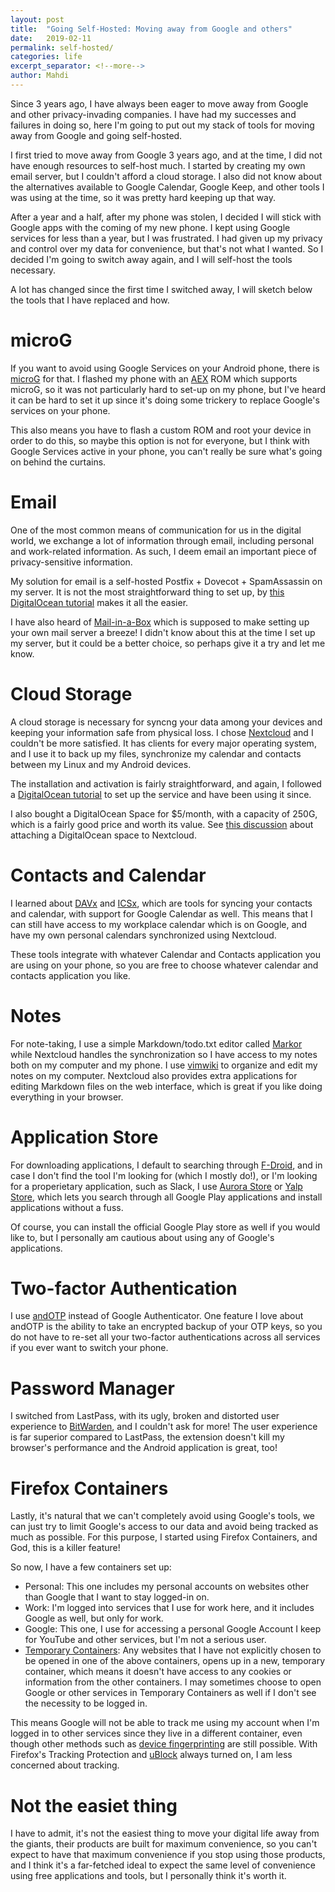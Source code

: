 ```yaml
---
layout: post
title:  "Going Self-Hosted: Moving away from Google and others"
date:   2019-02-11
permalink: self-hosted/
categories: life
excerpt_separator: <!--more-->
author: Mahdi
---
```


Since 3 years ago, I have always been eager to move away from Google and other
privacy-invading companies. I have had my successes and failures in doing so,
here I'm going to put out my stack of tools for moving away from Google and
going self-hosted.

<!--more-->

I first tried to move away from Google 3 years ago, and at the time, I did not
have enough resources to self-host much. I started by creating my own email
server, but I couldn't afford a cloud storage. I also did not know about the
alternatives available to Google Calendar, Google Keep, and other tools I was
using at the time, so it was pretty hard keeping up that way.

After a year and a half, after my phone was stolen, I decided I will stick with
Google apps with the coming of my new phone. I kept using Google services for
less than a year, but I was frustrated. I had given up my privacy and control
over my data for convenience, but that's not what I wanted. So I decided I'm
going to switch away again, and I will self-host the tools necessary.

A lot has changed since the first time I switched away, I will sketch below the
tools that I have replaced and how.

# microG

If you want to avoid using Google Services on your Android phone, there is
[microG](https://microg.org/) for that. I flashed my phone with an
[AEX](http://aospextended.com/) ROM which supports microG, so it was not
particularly hard to set-up on my phone, but I've heard it can be hard to set it
up since it's doing some trickery to replace Google's services on your phone.

This also means you have to flash a custom ROM and root your device in order to
do this, so maybe this option is not for everyone, but I think with Google
Services active in your phone, you can't really be sure what's going on behind
the curtains.

# Email

One of the most common means of communication for us in the digital world, we
exchange a lot of information through email, including personal and work-related
information. As such, I deem email an important piece of privacy-sensitive
information.

My solution for email is a self-hosted Postfix + Dovecot + SpamAssassin on my
server. It is not the most straightforward thing to set up, by [this
DigitalOcean
tutorial](https://www.digitalocean.com/community/tutorials/how-to-configure-a-mail-server-using-postfix-dovecot-mysql-and-spamassassin)
makes it all the easier.

I have also heard of [Mail-in-a-Box](https://mailinabox.email/) which is
supposed to make setting up your own mail server a breeze! I didn't know about
this at the time I set up my server, but it could be a better choice, so perhaps
give it a try and let me know.

# Cloud Storage

A cloud storage is necessary for syncng your data among your devices and keeping
your information safe from physical loss. I chose
[Nextcloud](https://nextcloud.com/) and I couldn't be more satisfied. It has
clients for every major operating system, and I use it to back up my files,
synchronize my calendar and contacts between my Linux and my Android devices.

The installation and activation is fairly straightforward, and again, I followed
a [DigitalOcean
tutorial](https://www.digitalocean.com/community/tutorials/how-to-install-and-configure-nextcloud-on-ubuntu-16-04)
to set up the service and have been using it since.

I also bought a DigitalOcean Space for $5/month, with a capacity of 250G, which
is a fairly good price and worth its value. See [this
discussion](https://www.digitalocean.com/community/questions/is-it-possible-to-mount-do-spaces-as-external-storage-in-nextcloud-as-i-mount-aws-s3-storage)
about attaching a DigitalOcean space to Nextcloud.

# Contacts and Calendar

I learned about [DAVx](https://f-droid.org/packages/at.bitfire.davdroid/) and
[ICSx](https://f-droid.org/en/packages/at.bitfire.icsdroid/), which are tools
for syncing your contacts and calendar, with support for Google Calendar as
well. This means that I can still have access to my workplace calendar which is
on Google, and have my own personal calendars synchronized using Nextcloud.

These tools integrate with whatever Calendar and Contacts application you are
using on your phone, so you are free to choose whatever calendar and contacts
application you like.

# Notes

For note-taking, I use a simple Markdown/todo.txt editor called
[Markor](https://f-droid.org/en/packages/net.gsantner.markor/) while Nextcloud
handles the synchronization so I have access to my notes both on my computer and
my phone. I use [vimwiki](https://github.com/vimwiki/vimwiki) to organize and
edit my notes on my computer. Nextcloud also provides extra applications for
editing Markdown files on the web interface, which is great if you like doing
everything in your browser.

# Application Store

For downloading applications, I default to searching through
[F-Droid](https://f-droid.org/en/), and in case I don't find the tool I'm
looking for (which I mostly do!), or I'm looking for a properietary application,
such as Slack, I use [Aurora
Store](https://f-droid.org/en/packages/com.dragons.aurora/) or [Yalp
Store](https://f-droid.org/en/packages/com.github.yeriomin.yalpstore/), which
lets you search through all Google Play applications and install applications
without a fuss.

Of course, you can install the official Google Play store as well if you would
like to, but I personally am cautious about using any of Google's applications.

# Two-factor Authentication

I use [andOTP](https://github.com/andOTP/andOTP/) instead of Google
Authenticator. One feature I love about andOTP is the ability to take an
encrypted backup of your OTP keys, so you do not have to re-set all your
two-factor authentications across all services if you ever want to switch your
phone.

# Password Manager

I switched from LastPass, with its ugly, broken and distorted user experience to
[BitWarden](https://bitwarden.com/), and I couldn't ask for more! The user
experience is far superior compared to LastPass, the extension doesn't kill my
browser's performance and the Android application is great, too!

# Firefox Containers

Lastly, it's natural that we can't completely avoid using Google's tools, we can
just try to limit Google's access to our data and avoid being tracked as much as
possible. For this purpose, I started using Firefox Containers, and God, this is
a killer feature!

So now, I have a few containers set up:

- Personal: This one includes my personal accounts on websites other than Google
  that I want to stay logged-in on.
- Work: I'm logged into services that I use for work here, and it includes
  Google as well, but only for work.
- Google: This one, I use for accessing a personal Google Account I keep for
  YouTube and other services, but I'm not a serious user.
- [Temporary
  Containers](https://addons.mozilla.org/en-US/firefox/addon/temporary-containers/):
  Any websites that I have not explicitly chosen to be opened in one of the
  above containers, opens up in a new, temporary container, which means it
  doesn't have access to any cookies or information from the other containers. I
  may sometimes choose to open Google or other services in Temporary Containers
  as well if I don't see the necessity to be logged in.

This means Google will not be able to track me using my account when I'm logged
in to other services since they live in a different container, even though other
methods such as [device
fingerprinting](https://clearcode.cc/blog/device-fingerprinting/) are still
possible. With Firefox's Tracking Protection and
[uBlock](https://addons.mozilla.org/en-US/firefox/addon/ublock/) always turned
on, I am less concerned about tracking.

# Not the easiet thing

I have to admit, it's not the easiest thing to move your digital life away from
the giants, their products are built for maximum convenience, so you can't
expect to have that maximum convenience if you stop using those products, and I
think it's a far-fetched ideal to expect the same level of convenience using
free applications and tools, but I personally think it's worth it.

